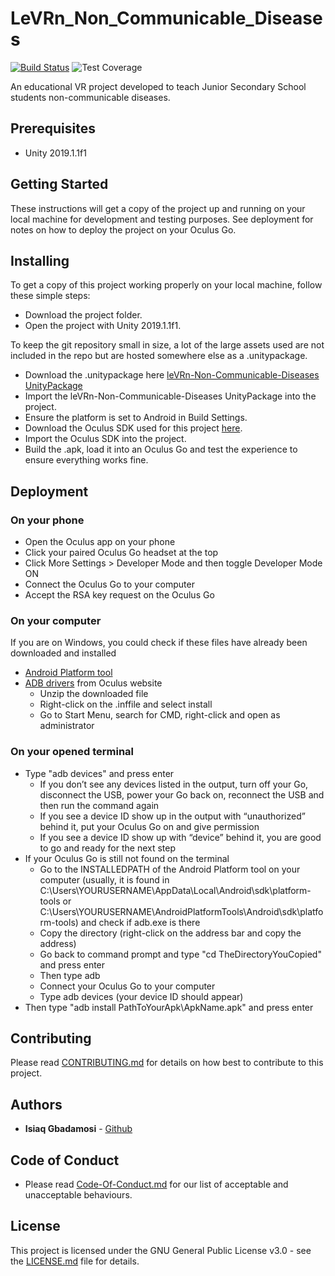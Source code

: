 # LeVRn_Non_Communicable_Diseases
[![Build Status](https://travis-ci.org/Imisi3D/LeVRn_Non_Communicable_Diseases.svg?branch=master)](https://travis-ci.org/Imisi3D/LeVRn_Non_Communicable_Diseases)    ![Test Coverage](https://res.cloudinary.com/dxutdx19b/image/upload/v1584797301/badge_linecoverage_mf0yws.png)

An educational VR project developed to teach Junior Secondary School students non-communicable diseases.

## Prerequisites
- Unity 2019.1.1f1

## Getting Started
These instructions will get a copy of the project up and running on your local machine for development and testing purposes. See deployment for notes on how to deploy the project on your Oculus Go.

## Installing
To get a copy of this project working properly on your local machine, follow these simple steps:

- Download the project folder.
- Open the project with Unity 2019.1.1f1.

To keep the git repository small in size, a lot of the large assets used are not included in the repo but are hosted somewhere else as a .unitypackage.

- Download the .unitypackage here [leVRn-Non-Communicable-Diseases UnityPackage](https://drive.google.com/file/d/1ecPvgyHXnRFar_76sW94xNIIqjv-Ntic/view?usp=sharing)
- Import the leVRn-Non-Communicable-Diseases UnityPackage into the project.
- Ensure the platform is set to Android in Build Settings.
- Download the Oculus SDK used for this project [here](https://drive.google.com/file/d/1NmoFQmk7qaPrjr9PDjEzkipx2NsY7zvs/view?usp=sharing).
- Import the Oculus SDK into the project.
- Build the .apk, load it into an Oculus Go and test the experience to ensure everything works fine.


## Deployment

### On your phone
- Open the Oculus app on your phone
- Click your paired Oculus Go headset at the top
- Click More Settings > Developer Mode and then toggle Developer Mode ON
- Connect the Oculus Go to your computer
- Accept the RSA key request on the Oculus Go

### On your computer
If you are on Windows, you could check if these files have already been downloaded and installed
- [Android Platform tool](https://developer.android.com/studio/releases/platform-tools)
- [ADB drivers](https://developer.oculus.com/downloads/package/oculus-go-adb-drivers/) from Oculus website
    - Unzip the downloaded file
    - Right-click on the .inffile and select install
    - Go to Start Menu, search for CMD, right-click and open as administrator

### On your opened terminal
- Type "adb devices" and press enter
    - If you don’t see any devices listed in the output, turn off your Go, disconnect the USB, power your Go back on, reconnect the USB and then run the command again
    - If you see a device ID show up in the output with “unauthorized” behind it, put your Oculus Go on and give permission
    - If you see a device ID show up with “device” behind it, you are good to go and ready for the next step
- If your Oculus Go is still not found on the terminal
    - Go to the INSTALLEDPATH of the Android Platform tool on your computer (usually, it is found in C:\Users\YOURUSERNAME\AppData\Local\Android\sdk\platform-tools or C:\Users\YOURUSERNAME\AndroidPlatformTools\Android\sdk\platform-tools) and check if adb.exe is there
    - Copy the directory (right-click on the address bar and copy the address)
    - Go back to command prompt and type "cd TheDirectoryYouCopied" and press enter
    - Then type adb
    - Connect your Oculus Go to your computer
    - Type adb devices (your device ID should appear)
- Then type "adb install PathToYourApk\ApkName.apk" and press enter

## Contributing
Please read [CONTRIBUTING.md](https://github.com/Imisi3D/LeVRn_Non_Communicable_Diseases/blob/master/Contributing.md) for details on how best to contribute to this project.

## Authors
- **Isiaq Gbadamosi** - [Github](https://github.com/badmusishaq)

## Code of Conduct
- Please read [Code-Of-Conduct.md](https://github.com/Imisi3D/LeVRn_Non_Communicable_Diseases/blob/master/Code%20of%20Conduct.md) for our list of acceptable and unacceptable behaviours.

## License
This project is licensed under the GNU General Public License v3.0 - see the [LICENSE.md](https://github.com/Imisi3D/LeVRn_Non_Communicable_Diseases/blob/master/LICENSE) file for details.
